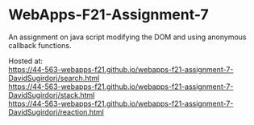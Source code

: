 # WebApps-F21-Assignment-7
An assignment on java script modifying the DOM and using anonymous callback functions.

Hosted at: <br>
https://44-563-webapps-f21.github.io/webapps-f21-assignment-7-DavidSugirdorj/search.html <br>
https://44-563-webapps-f21.github.io/webapps-f21-assignment-7-DavidSugirdorj/stack.html <br>
https://44-563-webapps-f21.github.io/webapps-f21-assignment-7-DavidSugirdorj/reaction.html <br>
